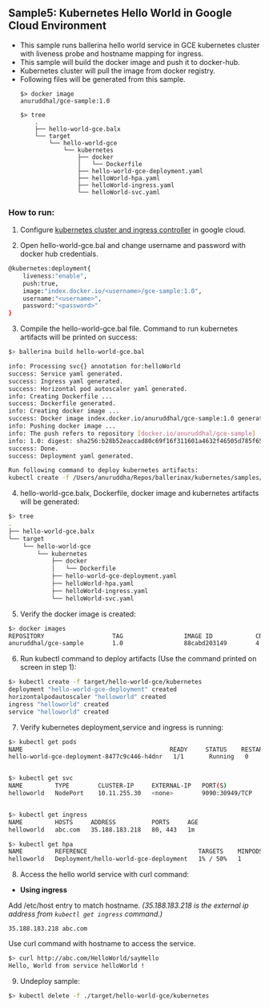 ## Sample5: Kubernetes Hello World in Google Cloud Environment

- This sample runs  ballerina hello world service in GCE kubernetes cluster with liveness probe and  hostname
 mapping for ingress. 
- This sample will build the docker image and push it to docker-hub. 
- Kubernetes cluster will pull the image from docker registry.
- Following files will be generated from this sample.
    ``` 
    $> docker image
    anuruddhal/gce-sample:1.0
    
    $> tree
        .
        ├── hello-world-gce.balx
        └── target
            └── hello-world-gce
                └── kubernetes
                    ├── docker
                    │   └── Dockerfile
                    ├── hello-world-gce-deployment.yaml
                    ├── helloWorld-hpa.yaml
                    ├── helloWorld-ingress.yaml
                    └── helloWorld-svc.yaml
    ```
### How to run:

1. Configure [kubernetes cluster and ingress controller](https://cloud.google.com/community/tutorials/nginx-ingress-gke) in google cloud.

2. Open hello-world-gce.bal and change username and password with docker hub credentials.
```bash
@kubernetes:deployment{
    liveness:"enable",
    push:true,
    image:"index.docker.io/<username>/gce-sample:1.0",
    username:"<username>",
    password:"<password>"
}
```

3. Compile the  hello-world-gce.bal file. Command to run kubernetes artifacts will be printed on success:
```bash
$> ballerina build hello-world-gce.bal

info: Processing svc{} annotation for:helloWorld
success: Service yaml generated.
success: Ingress yaml generated.
success: Horizontal pod autoscaler yaml generated.
info: Creating Dockerfile ...
success: Dockerfile generated.
info: Creating docker image ...
success: Docker image index.docker.io/anuruddhal/gce-sample:1.0 generated.
info: Pushing docker image ...
info: The push refers to repository [docker.io/anuruddhal/gce-sample]
info: 1.0: digest: sha256:b28b52eaccad80c69f16f311601a4632f46505d785f6585ed3829c55fc5d83f4 size: 1368
success: Done.
success: Deployment yaml generated.

Run following command to deploy kubernetes artifacts:
kubectl create -f /Users/anuruddha/Repos/ballerinax/kubernetes/samples/sample5/target/hello-world-gce/kubernetes
```

4. hello-world-gce.balx, Dockerfile, docker image and kubernetes artifacts will be generated: 
```bash
$> tree
.
├── hello-world-gce.balx
└── target
    └── hello-world-gce
        └── kubernetes
            ├── docker
            │   └── Dockerfile
            ├── hello-world-gce-deployment.yaml
            ├── helloWorld-hpa.yaml
            ├── helloWorld-ingress.yaml
            └── helloWorld-svc.yaml
```

5. Verify the docker image is created:
```bash
$> docker images
REPOSITORY                   TAG                 IMAGE ID            CREATED             SIZE
anuruddhal/gce-sample        1.0                 88cabd203149        4 minutes ago       102MB

```

6. Run kubectl command to deploy artifacts (Use the command printed on screen in step 1):
```bash
$> kubectl create -f target/hello-world-gce/kubernetes
deployment "hello-world-gce-deployment" created
horizontalpodautoscaler "helloworld" created
ingress "helloworld" created
service "helloworld" created
```

7. Verify kubernetes deployment,service and ingress is running:
```bash
$> kubectl get pods
NAME                                         READY     STATUS    RESTARTS   AGE
hello-world-gce-deployment-8477c9c446-h4dnr   1/1       Running   0          8s


$> kubectl get svc
NAME         TYPE        CLUSTER-IP     EXTERNAL-IP   PORT(S)          AGE
helloworld   NodePort    10.11.255.30   <none>        9090:30949/TCP   2m


$> kubectl get ingress
NAME         HOSTS     ADDRESS          PORTS     AGE
helloworld   abc.com   35.188.183.218   80, 443   1m

$> kubectl get hpa
NAME         REFERENCE                               TARGETS    MINPODS   MAXPODS   REPLICAS   AGE
helloworld   Deployment/hello-world-gce-deployment   1% / 50%   1         2         1          2m
```

8. Access the hello world service with curl command:

- **Using ingress**

Add /etc/host entry to match hostname.
_(35.188.183.218 is the external ip address from `kubectl get ingress` command.)_
 ```
 35.188.183.218 abc.com
 ```
Use curl command with hostname to access the service.
```bash
$> curl http://abc.com/HelloWorld/sayHello
Hello, World from service helloWorld !
```

9. Undeploy sample:
```bash
$> kubectl delete -f ./target/hello-world-gce/kubernetes
```